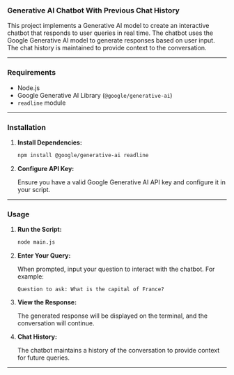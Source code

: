 ### Generative AI Chatbot With Previous Chat History

This project implements a Generative AI model to create an interactive chatbot that responds to user queries in real time. The chatbot uses the Google Generative AI model to generate responses based on user input. The chat history is maintained to provide context to the conversation.

---

### Requirements

- Node.js
- Google Generative AI Library (`@google/generative-ai`)
- `readline` module

---

### Installation


1. **Install Dependencies:**

    ```bash
    npm install @google/generative-ai readline
    ```

2. **Configure API Key:**

    Ensure you have a valid Google Generative AI API key and configure it in your script.

---

### Usage

1. **Run the Script:**

    ```bash
    node main.js
    ```

2. **Enter Your Query:**

    When prompted, input your question to interact with the chatbot. For example:
    ```
    Question to ask: What is the capital of France?
    ```

3. **View the Response:**

    The generated response will be displayed on the terminal, and the conversation will continue.

4. **Chat History:**

    The chatbot maintains a history of the conversation to provide context for future queries.

---
